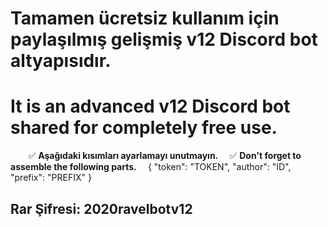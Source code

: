 # Tamamen ücretsiz kullanım için paylaşılmış gelişmiş v12 Discord bot altyapısıdır.
# It is an advanced v12 Discord bot shared for completely free use.
⠀
⠀
✅ **Aşağıdaki kısımları ayarlamayı unutmayın.**
⠀
✅ **Don't forget to assemble the following parts.**
⠀
{
  "token": "TOKEN",
  "author": "ID",
  "prefix": "PREFIX"
}
⠀
## Rar Şifresi: 2020ravelbotv12
